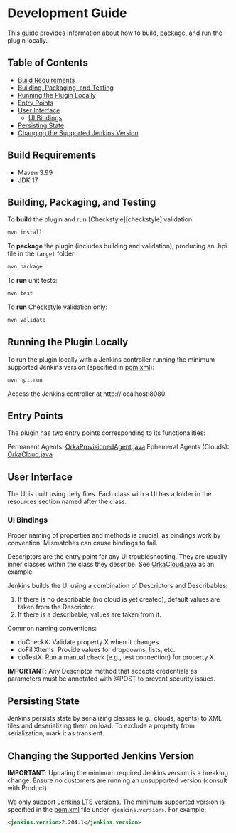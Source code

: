 # Development Guide

This guide provides information about how to build, package, and run the plugin locally.

## Table of Contents

- [Build Requirements](#build-requirements)
- [Building, Packaging, and Testing](#building-packaging-and-testing)
- [Running the Plugin Locally](#running-the-plugin-locally)
- [Entry Points](#entry-points)
- [User Interface](#user-interface)
  - [UI Bindings](#ui-bindings)
- [Persisting State](#persisting-state)
- [Changing the Supported Jenkins Version](#changing-the-supported-jenkins-version)

## Build Requirements

- Maven 3.99
- JDK 17

## Building, Packaging, and Testing

To **build** the plugin and run [Checkstyle][checkstyle] validation:

```bash
mvn install
```

To **package** the plugin (includes building and validation), producing an .hpi file in the `target` folder:

```bash
mvn package
```

To **run** unit tests:

```bash
mvn test
```

To **run** Checkstyle validation only:

```bash
mvn validate
```

## Running the Plugin Locally

To run the plugin locally with a Jenkins controller running the minimum supported Jenkins version (specified in [pom.xml](../pom.xml)):

```bash
mvn hpi:run
```

Access the Jenkins controller at http://localhost:8080.

## Entry Points

The plugin has two entry points corresponding to its functionalities:

Permanent Agents: [OrkaProvisionedAgent.java](../src/main/java/io/jenkins/plugins/orka/OrkaProvisionedAgent.java)
Ephemeral Agents (Clouds): [OrkaCloud.java](../src/main/java/io/jenkins/plugins/orka/OrkaCloud.java)

## User Interface

The UI is built using Jelly files. Each class with a UI has a folder in the resources section named after the class.

### UI Bindings

Proper naming of properties and methods is crucial, as bindings work by convention. Mismatches can cause bindings to fail.

Descriptors are the entry point for any UI troubleshooting. They are usually inner classes within the class they describe. See [OrkaCloud.java](../src/main/java/io/jenkins/plugins/orka/OrkaCloud.java) as an example.

Jenkins builds the UI using a combination of Descriptors and Describables:

1. If there is no describable (no cloud is yet created), default values are taken from the Descriptor.
1. If there is a describable, values are taken from it.

Common naming conventions:

- doCheckX: Validate property X when it changes.
- doFillXItems: Provide values for dropdowns, lists, etc.
- doTestX: Run a manual check (e.g., test connection) for property X.

**IMPORTANT**: Any Descriptor method that accepts credentials as parameters must be annotated with @POST to prevent security issues.

## Persisting State

Jenkins persists state by serializing classes (e.g., clouds, agents) to XML files and deserializing them on load. To exclude a property from serialization, mark it as transient.

## Changing the Supported Jenkins Version

**IMPORTANT**: Updating the minimum required Jenkins version is a breaking change. Ensure no customers are running an unsupported version (consult with Product).

We only support [Jenkins LTS versions][lts]. The minimum supported version is specified in the [pom.xml](pom.xml) file under `<jenkins.version>`. For example:

```xml
<jenkins.version>2.204.1</jenkins.version>
```

[lts]: https://www.jenkins.io/changelog-stable/
